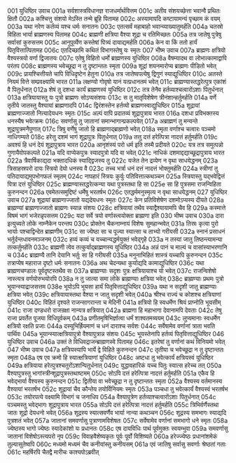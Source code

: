 001	युधिष्ठिर उवाच
001a	सर्वशास्त्रविधानज्ञ राजधर्मार्थवित्तम
001c	अतीव संशयच्छेत्ता भवान्वै प्रथितः क्षितौ
002a	कश्चित्तु संशयो मेऽस्ति तन्मे ब्रूहि पितामह
002c	अस्यामापदि कष्टायामन्यं पृच्छाम कं वयम्
003a	यथा नरेण कर्तव्यं यश्च धर्मः सनातनः
003c	एतत्सर्वं महाबाहो भवान्व्याख्यातुमर्हति
004a	चतस्रो विहिता भार्या ब्राह्मणस्य पितामह
004c	ब्राह्मणी क्षत्रिया वैश्या शूद्रा च रतिमिच्छतः
005a	तत्र जातेषु पुत्रेषु सर्वासां कुरुसत्तम
005c	आनुपूर्व्येण कस्तेषां पित्र्यं दायाद्यमर्हति
006a	केन वा किं ततो हार्यं पितृवित्तात्पितामह
006c	एतदिच्छामि कथितं विभागस्तेषु यः स्मृतः
007	भीष्म उवाच
007a	ब्राह्मणः क्षत्रियो वैश्यस्त्रयो वर्णा द्विजातयः
007c	एतेषु विहितो धर्मो ब्राह्मणस्य युधिष्ठिर
008a	वैषम्यादथ वा लोभात्कामाद्वापि परंतप
008c	ब्राह्मणस्य भवेच्छूद्रा न तु दृष्टान्ततः स्मृता
009a	शूद्रां शयनमारोप्य ब्राह्मणः पीडितो भवेत्
009c	प्रायश्चित्तीयते चापि विधिदृष्टेन हेतुना
010a	तत्र जातेष्वपत्येषु द्विगुणं स्याद्युधिष्ठिर
010c	अतस्ते नियमं वित्ते सम्प्रवक्ष्यामि भारत
011a	लक्षण्यो गोवृषो यानं यत्प्रधानतमं भवेत्
011c	ब्राह्मण्यास्तद्धरेत्पुत्र एकांशं वै पितुर्धनात्
012a	शेषं तु दशधा कार्यं ब्राह्मणस्वं युधिष्ठिर
012c	तत्र तेनैव हर्तव्याश्चत्वारोंऽशाः पितुर्धनात्
013a	क्षत्रियायास्तु यः पुत्रो ब्राह्मणः सोऽप्यसंशयः
013c	स तु मातृविशेषेण त्रीनंशान्हर्तुमर्हति
014a	वर्णे तृतीये जातस्तु वैश्यायां ब्राह्मणादपि
014c	द्विरंशस्तेन हर्तव्यो ब्राह्मणस्वाद्युधिष्ठिर
015a	शूद्रायां ब्राह्मणाज्जातो नित्यादेयधनः स्मृतः
015c	अल्पं वापि प्रदातव्यं शूद्रापुत्राय भारत
016a	दशधा प्रविभक्तस्य धनस्यैष भवेत्क्रमः
016c	सवर्णासु तु जातानां समान्भागान्प्रकल्पयेत्
017a	अब्राह्मणं तु मन्यन्ते शूद्रापुत्रमनैपुणात्
017c	त्रिषु वर्णेषु जातो हि ब्राह्मणाद्ब्राह्मणो भवेत्
018a	स्मृता वर्णाश्च चत्वारः पञ्चमो नाधिगम्यते
018c	हरेत्तु दशमं भागं शूद्रापुत्रः पितुर्धनात्
019a	तत्तु दत्तं हरेत्पित्रा नादत्तं हर्तुमर्हति
019c	अवश्यं हि धनं देयं शूद्रापुत्राय भारत
020a	आनृशंस्यं परो धर्म इति तस्मै प्रदीयते
020c	यत्र तत्र समुत्पन्नो गुणायैवोपकल्पते
021a	यदि वाप्येकपुत्रः स्यादपुत्रो यदि वा भवेत्
021c	नाधिकं दशमाद्दद्याच्छूद्रापुत्राय भारत
022a	त्रैवार्षिकाद्यदा भक्तादधिकं स्याद्द्विजस्य तु
022c	यजेत तेन द्रव्येण न वृथा साधयेद्धनम्
023a	त्रिसाहस्रपरो दायः स्त्रियो देयो धनस्य वै
023c	तच्च भर्त्रा धनं दत्तं नादत्तं भोक्तुमर्हति
024a	स्त्रीणां तु पतिदायाद्यमुपभोगफलं स्मृतम्
024c	नापहारं स्त्रियः कुर्युः पतिवित्तात्कथञ्चन
025a	स्त्रियास्तु यद्भवेद्वित्तं पित्रा दत्तं युधिष्ठिर
025c	ब्राह्मण्यास्तद्धरेत्कन्या यथा पुत्रस्तथा हि सा
025e	सा हि पुत्रसमा राजन्विहिता कुरुनन्दन
026a	एवमेतत्समुद्दिष्टं धर्मेषु भरतर्षभ
026c	एतद्धर्ममनुस्मृत्य न वृथा साधयेद्धनम्
027	युधिष्ठिर उवाच
027a	शूद्रायां ब्राह्मणाज्जातो यद्यदेयधनः स्मृतः
027c	केन प्रतिविशेषेण दशमोऽप्यस्य दीयते
028a	ब्राह्मण्यां ब्राह्मणाज्जातो ब्राह्मणः स्यान्न संशयः
028c	क्षत्रियायां तथैव स्याद्वैश्यायामपि चैव हि
029a	कस्मात्ते विषमं भागं भजेरन्नृपसत्तम
029c	यदा सर्वे त्रयो वर्णास्त्वयोक्ता ब्राह्मणा इति
030	भीष्म उवाच
030a	दारा इत्युच्यते लोके नाम्नैकेन परन्तप
030c	प्रोक्तेन चैकनाम्नायं विशेषः सुमहान्भवेत्
031a	तिस्रः कृत्वा पुरो भार्याः पश्चाद्विन्देत ब्राह्मणीम्
031c	सा ज्येष्ठा सा च पूज्या स्यात्सा च ताभ्यो गरीयसी
032a	स्नानं प्रसाधनं भर्तुर्दन्तधावनमञ्जनम्
032c	हव्यं कव्यं च यच्चान्यद्धर्मयुक्तं भवेद्गृहे
033a	न तस्यां जातु तिष्ठन्त्यामन्या तत्कर्तुमर्हति
033c	ब्राह्मणी त्वेव तत्कुर्याद्ब्राह्मणस्य युधिष्ठिर
034a	अन्नं पानं च माल्यं च वासांस्याभरणानि च
034c	ब्राह्मण्यै तानि देयानि भर्तुः सा हि गरीयसी
035a	मनुनाभिहितं शास्त्रं यच्चापि कुरुनन्दन
035c	तत्राप्येष महाराज दृष्टो धर्मः सनातनः
036a	अथ चेदन्यथा कुर्याद्यदि कामाद्युधिष्ठिर
036c	यथा ब्राह्मणचण्डालः पूर्वदृष्टस्तथैव सः
037a	ब्राह्मण्याः सदृशः पुत्रः क्षत्रियायाश्च यो भवेत्
037c	राजन्विशेषो नास्त्यत्र वर्णयोरुभयोरपि
038a	न तु जात्या समा लोके ब्राह्मण्याः क्षत्रिया भवेत्
038c	ब्राह्मण्याः प्रथमः पुत्रो भूयान्स्याद्राजसत्तम
038e	भूयोऽपि भूयसा हार्यं पितृवित्ताद्युधिष्ठिर
039a	यथा न सदृशी जातु ब्राह्मण्याः क्षत्रिया भवेत्
039c	क्षत्रियायास्तथा वैश्या न जातु सदृशी भवेत्
040a	श्रीश्च राज्यं च कोशश्च क्षत्रियाणां युधिष्ठिर
040c	विहितं दृश्यते राजन्सागरान्ता च मेदिनी
041a	क्षत्रियो हि स्वधर्मेण श्रियं प्राप्नोति भूयसीम्
041c	राजा दण्डधरो राजन्रक्षा नान्यत्र क्षत्रियात्
042a	ब्राह्मणा हि महाभागा देवानामपि देवताः
042c	तेषु राजा प्रवर्तेत पूजया विधिपूर्वकम्
043a	प्रणीतमृषिभिर्ज्ञात्वा धर्मं शाश्वतमव्ययम्
043c	लुप्यमानाः स्वधर्मेण क्षत्रियो रक्षति प्रजाः
044a	दस्युभिर्ह्रियमाणं च धनं दाराश्च सर्वशः
044c	सर्वेषामेव वर्णानां त्राता भवति पार्थिवः
045a	भूयान्स्यात्क्षत्रियापुत्रो वैश्यापुत्रान्न संशयः
045c	भूयस्तेनापि हर्तव्यं पितृवित्ताद्युधिष्ठिर
046	युधिष्ठिर उवाच
046a	उक्तं ते विधिवद्राजन्ब्राह्मणस्वे पितामह
046c	इतरेषां तु वर्णानां कथं विनियमो भवेत्
047	भीष्म उवाच
047a	क्षत्रियस्यापि भार्ये द्वे विहिते कुरुनन्दन
047c	तृतीया च भवेच्छूद्रा न तु दृष्टान्ततः स्मृता
048a	एष एव क्रमो हि स्यात्क्षत्रियाणां युधिष्ठिर
048c	अष्टधा तु भवेत्कार्यं क्षत्रियस्वं युधिष्ठिर
049a	क्षत्रियाया हरेत्पुत्रश्चतुरोंऽशान्पितुर्धनात्
049c	युद्धावहारिकं यच्च पितुः स्यात्स हरेच्च तत्
050a	वैश्यापुत्रस्तु भागांस्त्रीन्शूद्रापुत्रस्तथाष्टमम्
050c	सोऽपि दत्तं हरेत्पित्रा नादत्तं हर्तुमर्हति
051a	एकैव हि भवेद्भार्या वैश्यस्य कुरुनन्दन
051c	द्वितीया वा भवेच्छूद्रा न तु दृष्टान्ततः स्मृता
052a	वैश्यस्य वर्तमानस्य वैश्यायां भरतर्षभ
052c	शूद्रायां चैव कौन्तेय तयोर्विनियमः स्मृतः
053a	पञ्चधा तु भवेत्कार्यं वैश्यस्वं भरतर्षभ
053c	तयोरपत्ये वक्ष्यामि विभागं च जनाधिप
054a	वैश्यापुत्रेण हर्तव्याश्चत्वारोंऽशाः पितुर्धनात्
054c	पञ्चमस्तु भवेद्भागः शूद्रापुत्राय भारत
055a	सोऽपि दत्तं हरेत्पित्रा नादत्तं हर्तुमर्हति
055c	त्रिभिर्वर्णैस्तथा जातः शूद्रो देयधनो भवेत्
056a	शूद्रस्य स्यात्सवर्णैव भार्या नान्या कथञ्चन
056c	शूद्रस्य समभागः स्याद्यदि पुत्रशतं भवेत्
057a	जातानां समवर्णासु पुत्राणामविशेषतः
057c	सर्वेषामेव वर्णानां समभागो धने स्मृतः
058a	ज्येष्ठस्य भागो ज्येष्ठः स्यादेकांशो यः प्रधानतः
058c	एष दायविधिः पार्थ पूर्वमुक्तः स्वयम्भुवा
059a	समवर्णासु जातानां विशेषोऽस्त्यपरो नृप
059c	विवाहवैशेष्यकृतः पूर्वः पूर्वो विशिष्यते
060a	हरेज्ज्येष्ठः प्रधानांशमेकं तुल्यासुतेष्वपि
060c	मध्यमो मध्यमं चैव कनीयांस्तु कनीयसम्
061a	एवं जातिषु सर्वासु सवर्णाः श्रेष्ठतां गताः
061c	महर्षिरपि चैतद्वै मारीचः काश्यपोऽब्रवीत्
